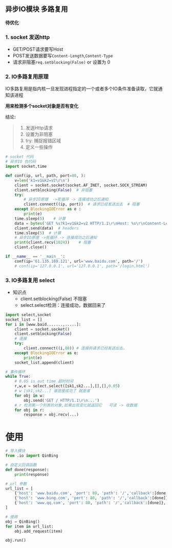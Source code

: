 ## 异步IO模块 多路复用
**待优化**
### 1. socket 发送http
- GET/POST请求要写Host
- POST发送数据要写`Content-Length`,`Content-Type`
- 请求非阻塞`req.setblocking(False)` or 设置为 0
### 2. IO多路复用原理
IO多路复用是指内核一旦发现进程指定的一个或者多个IO条件准备读取，它就通知该进程

**用来检测多个socket对象是否有变化**

结论:
>1. 发送Http请求
>2. 设置为非阻塞
>3. try: 捕捉报错区域
>4. 定义一些操作
```python
# socket 代码
# 异步IO 伪代码
import socket,time

def conf(ip, url, path, port=80, ):
    v=len('k1=v1&k2=v2\r\n')
    client = socket.socket(socket.AF_INET, socket.SOCK_STREAM)
    client.setblocking(False)  # 非阻塞
    try:
        # 异步IO原理  ->死循环 -> 连接成功之后通知
        client.connect((ip, port))  # 请求已经发送出去  # 阻塞
    except BlockingIOError as e :
        print(e)
    time.sleep(5)    # 计算
    data = bytes('GET %s?k1=v1&k2=v2 HTTP/1.1\r\nHost: %s\r\nContent-Length:%d\r\nContent-Type: application/x-www-form-urlencoded\r\nConnection: close\r\n\r\nk1=v1&k2=v2\r\n' % (path,url,v), encoding='utf8')
    client.send(data)  # headers
    time.sleep(5)  # 计算
    # 异步IO原理 ->死循环 -> 连接成功之后通知
    print(client.recv(1024))    # 阻塞
    client.close()

if __name__ == '__main__':
    conf(ip='61.135.169.121', url='www.baidu.com', path='/')
    # conf(ip='127.0.0.1', url='127.0.0.1', path='/login.html')
```
### 3. IO多路复用 select
- 知识点
    - client.setblocking(False) 不阻塞
    - select.select检测：连接成功，数据回来了 
```python
import select,socket
socket_list = []
for i in [www.baid.......,.....]:
    client = socket.socket()
    client.setblocking(False)
    # 连接
    try:
        client.connect((i,80)) # 连接的请求已经发送出去，
    except BlockingIOError as e:
        print(e)
    socket_list.append(client)

# 事件循环    
while True:
    # 0.05 is out time 超时时间
    r,w,e = select.select([sk1,sk2...],[],[],0.05)
    # w [sk1,sk2...] 谁连接成功了 就是谁
    for obj in w:
        obj.send('GET / HTTP/1.1\r\n...')
    # r 检测第一个列表的对象,如果出现变化就返回它   可读 -> 收数据
    for obj in r:
        response = obj.recv(...)
```


# 使用

```python
# 导入模块
from .io import QinBing

# 自定义回调函数
def done(response):
    print(response)

# url 参数 
url_list = [
    {'host': 'www.baidu.com', 'port': 80, 'path': '/','callback':[done,]},  # 如果是列表循环取出来
    {'host': 'www.bing.com', 'port': 80, 'path': '/','callback':[done]},
    {'host': 'www.qq.com', 'port': 80, 'path': '/','callback':[done]},
]

# 使用
obj = QinBing()
for item in url_list:
    obj.add_request(item)

obj.run()

```

